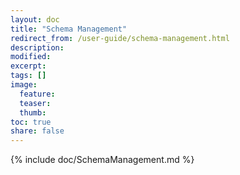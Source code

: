 ```yaml
---
layout: doc
title: "Schema Management"
redirect_from: /user-guide/schema-management.html
description:
modified:
excerpt:
tags: []
image:
  feature:
  teaser:
  thumb:
toc: true
share: false
---
```


{% include doc/SchemaManagement.md %}
